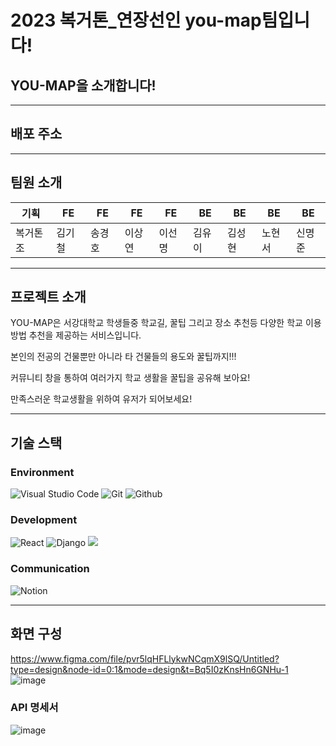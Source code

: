 # 2023 복거톤_연장선인 you-map팀입니다!
## YOU-MAP을 소개합니다!

---
## 배포 주소

---
## 팀원 소개
| 기획 | FE | FE | FE | FE | BE | BE | BE | BE | 
| --- | --- | --- | --- | --- | --- | --- | --- | --- |
| 복거톤조 | 김기철 | 송경호 | 이상연 | 이선명 | 김유이 | 김성현 | 노현서| 신명준|

---
## 프로젝트 소개
YOU-MAP은 서강대학교 학생들중 학교길, 꿀팁 그리고 장소 추천등 다양한 학교 이용 방법 추천을 제공하는 서비스입니다.

본인의 전공의 건물뿐만 아니라 타 건물들의 용도와 꿀팁까지!!!

커뮤니티 창을 통하여 여러가지 학교 생활을 꿀팁을 공유해 보아요!

만족스러운 학교생활을 위하여 유저가 되어보세요!

---
## 기술 스택
### Environment
![Visual Studio Code](https://img.shields.io/badge/Visual%20Studio%20Code-007ACC?style=for-the-badge&logo=Visual%20Studio%20Code&logoColor=white)
![Git](https://img.shields.io/badge/Git-F05032?style=for-the-badge&logo=Git&logoColor=white)
![Github](https://img.shields.io/badge/GitHub-181717?style=for-the-badge&logo=GitHub&logoColor=white)                 

### Development
![React](https://img.shields.io/badge/React-20232A?style=for-the-badge&logo=react&logoColor=61DAFB)
![Django](https://img.shields.io/badge/Django-092E20?style=for-the-badge&logo=Django&logoColor=white)
<img src="https://img.shields.io/badge/python-3776AB?style=for-the-badge&logo=python&logoColor=white">

### Communication
![Notion](https://img.shields.io/badge/Notion-000000?style=for-the-badge&logo=Notion&logoColor=white)

---
## 화면 구성
https://www.figma.com/file/pvr5lqHFLlykwNCqmX9lSQ/Untitled?type=design&node-id=0:1&mode=design&t=Bq5I0zKnsHn6GNHu-1
![image](https://github.com/sunghyun1356/you-map_server/assets/48240083/f85348af-01bb-44b8-b9a9-6928388f968d)



### API 명세서
![image](https://github.com/sunghyun1356/you-map_server/assets/48240083/15e71c9c-bc73-4931-87a5-40cb61ca3216)




